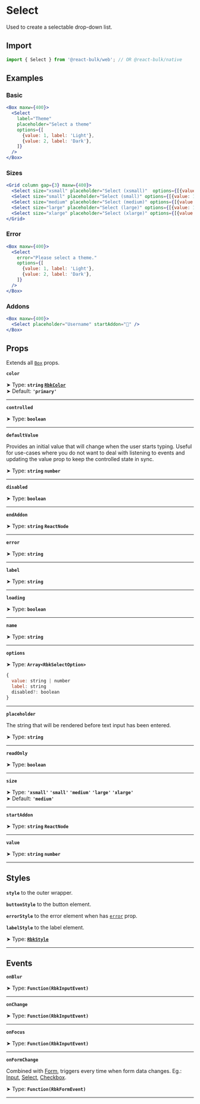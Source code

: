 # Select

Used to create a selectable drop-down list.

## Import

```jsx
import { Select } from '@react-bulk/web'; // OR @react-bulk/native
```

## Examples

### Basic

```jsx live
<Box maxw={400}>
  <Select
    label="Theme"
    placeholder="Select a theme"
    options={[
      {value: 1, label: 'Light'},
      {value: 2, label: 'Dark'},
    ]}
  />
</Box>
```

### Sizes

```jsx live
<Grid column gap={3} maxw={400}>
  <Select size="xsmall" placeholder="Select (xsmall)"  options={[{value: 1, label: 'Option 1'}]} />
  <Select size="small" placeholder="Select (small)" options={[{value: 1, label: 'Option 1'}]} />
  <Select size="medium" placeholder="Select (medium)" options={[{value: 1, label: 'Option 1'}]}/>
  <Select size="large" placeholder="Select (large)" options={[{value: 1, label: 'Option 1'}]}/>
  <Select size="xlarge" placeholder="Select (xlarge)" options={[{value: 1, label: 'Option 1'}]}/>
</Grid>
```

### Error

```jsx live
<Box maxw={400}>
  <Select
    error="Please select a theme."
    options={[
      {value: 1, label: 'Light'},
      {value: 2, label: 'Dark'},
    ]}
  />
</Box>
```

### Addons

```jsx live
<Box maxw={400}>
  <Select placeholder="Username" startAddon="👤" />
</Box>
```

## Props

Extends all [`Box`](/docs/core/box#props) props.

**`color`**

➤ Type: **`string` [`RbkColor`](/docs/type-reference/rbk-color)** <br/>
➤ Default: **`'primary'`**

---

**`controlled`**

➤ Type: **`boolean`** <br/>

---

**`defaultValue`**

Provides an initial value that will change when the user starts typing. Useful for use-cases where you do not want to deal with listening to
events and updating the value prop to keep the controlled state in sync.

➤ Type: **`string` `number`** <br/>

---

**`disabled`**

➤ Type: **`boolean`** <br/>

---

**`endAddon`**

➤ Type: **`string` `ReactNode`** <br/>

---

**`error`**

➤ Type: **`string`** <br/>

---

**`label`**

➤ Type: **`string`** <br/>

---

**`loading`**

➤ Type: **`boolean`** <br/>

---

**`name`**

➤ Type: **`string`** <br/>

---

**`options`**

➤ Type: **`Array<RbkSelectOption>`** <br/>

```jsx title="RbkSelectOption"
{
  value: string | number
  label: string
  disabled?: boolean
}
```

---

**`placeholder`**

The string that will be rendered before text input has been entered.

➤ Type: **`string`** <br/>

---

**`readOnly`**

➤ Type: **`boolean`** <br/>

---

**`size`**

➤ Type: **`'xsmall'` `'small'` `'medium'` `'large'` `'xlarge'`** <br/>
➤ Default: **`'medium'`** <br/>

---

**`startAddon`**

➤ Type: **`string` `ReactNode`** <br/>

---

**`value`**

➤ Type: **`string` `number`** <br/>

---

## Styles

**`style`** to the outer wrapper.

**`buttonStyle`** to the button element.

**`errorStyle`** to the error element when has [`error`](#error) prop.

**`labelStyle`** to the label element.

➤ Type: **[`RbkStyle`](/docs/type-reference/rbk-style)** <br/>

---

## Events

**`onBlur`**

➤ Type: **`Function(RbkInputEvent)`** <br/>

---

**`onChange`**

➤ Type: **`Function(RbkInputEvent)`** <br/>

---

**`onFocus`**

➤ Type: **`Function(RbkInputEvent)`** <br/>

---

**`onFormChange`**

Combined with [Form](/docs/forms/form), triggers every time when form data changes.
Eg.: [Input](/docs/forms/input), [Select](/docs/forms/select), [Checkbox](/docs/forms/checkbox).

➤ Type: **`Function(RbkFormEvent)`** <br/>

---
